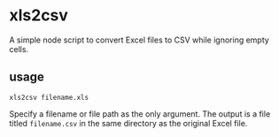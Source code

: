 # xls2csv

A simple node script to convert Excel files to CSV while ignoring empty cells.

## usage

```
xls2csv filename.xls
```

Specify a filename or file path as the only argument. The output is a file titled `filename.csv` in
the same directory as the original Excel file.
